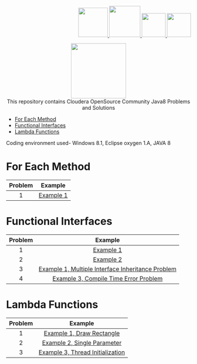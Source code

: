 <p align="right">
    <a href="https://www.facebook.com/clouderasolutions">
        <img height=80 src="https://www.seeklogo.net/wp-content/uploads/2016/09/facebook-icon-preview-1.png">
    </a>
    <a href="https://www.linkedin.com/company/13585811/">
        <img height=85 src="https://www.shareicon.net/download/2017/06/30/888065_logo_512x512.png">
    </a>
     <a href="https://twitter.com/Clouderasol">
        <img height=65 src="https://www.underconsideration.com/brandnew/archives/twitter_comparison.gif">
    </a>
    <a href="info@clouderasolutions.com">
        <img height=65 src="https://www.infiniahvac.com/wp-content/uploads/2016/11/Mail-icon-contact-mail-infinia-heating-air-conditioning.png">
    </a>
</p>
<p align="center">
    <a href="https://clouderasolutions.com">
        <img height=150 src="https://clouderasolutions.com/wp-content/uploads/2017/12/Logo_blackbackground.png">
    </a>
    <br>This repository contains Cloudera OpenSource Community Java8 Problems and Solutions
</p>




* [For Each Method](#for-each-method)
* [Functional Interfaces](#functional-interfaces)
* [Lambda Functions](#lambda-functions)

Coding environment used- Windows 8.1, Eclipse oxygen 1.A, JAVA 8


# For Each Method

| Problem |                                                Example                                              				        |                                                                                                                                                                                                                 									   
|  :---:  |:---------------------------------------------------------------------------------------------------------------------:|
|    1    | [Example 1 ](https://github.com/ClouderaSolutions/Java8/blob/master/Java8/src/main/java/com/clouderasolutions/java8/foreach/Java8ForEach.java)                                   				  |

# Functional Interfaces

| Problem |                                                Example                                              				        |                                                                                                                                                                                                                 									   
|  :---:  |:---------------------------------------------------------------------------------------------------------------------:|
|    1    | [Example 1 ](https://github.com/ClouderaSolutions/Java8/blob/master/Java8/src/main/java/com/clouderasolutions/java8/functionalinterfaces/Example1.java)                                   				  |
|    2    | [Example 2 ](https://github.com/ClouderaSolutions/Java8/blob/master/Java8/src/main/java/com/clouderasolutions/java8/functionalinterfaces/Example2.java)                                   				  |
|    3    | [Example 1, Multiple Interface Inheritance Problem ](https://github.com/ClouderaSolutions/Java8/blob/master/Java8/src/main/java/com/clouderasolutions/java8/functionalinterfaces/MultipleInterfaceInheritance.java)                                   				  |
|    4    | [Example 3, Compile Time Error Problem ](https://github.com/ClouderaSolutions/Java8/blob/master/Java8/src/main/java/com/clouderasolutions/java8/functionalinterfaces/WrongExample3.java)                                   				  |



# Lambda Functions

| Problem |                                                Example                                              				        |                                                                                                                                                                                                                 									   
|  :---:  |:---------------------------------------------------------------------------------------------------------------------:|
|    1    | [Example 1, Draw Rectangle ](https://github.com/ClouderaSolutions/Java8/blob/master/Java8/src/main/java/com/clouderasolutions/java8/lambda/LambdaExampleDrawRectangle.java)                                   				  |
|    2    | [Example 2, Single Parameter ](https://github.com/ClouderaSolutions/Java8/blob/master/Java8/src/main/java/com/clouderasolutions/java8/lambda/LambdaExampleSingleParameter.java)                                   				  |
|    3    | [Example 3, Thread Initialization ](https://github.com/ClouderaSolutions/Java8/blob/master/Java8/src/main/java/com/clouderasolutions/java8/lambda/LambdaExampleThreadInitialization.java)                                   				  |
